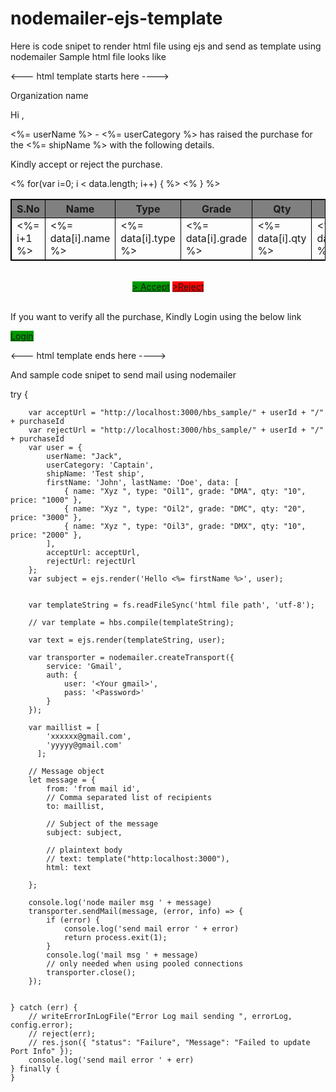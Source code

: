 # nodemailer-ejs-template
Here is code snipet to render html file using ejs and send as template using nodemailer
Sample html file looks like 

 <--- html template starts here ---->
<!DOCTYPE html>
<html lang="en">
<head>
  <title>Mail</title>
  <meta charset="utf-8">
  <meta name="viewport" content="width=device-width, initial-scale=1">
  <link rel="stylesheet" href="https://maxcdn.bootstrapcdn.com/bootstrap/3.4.0/css/bootstrap.min.css">
  <link rel="stylesheet" href="https://use.fontawesome.com/releases/v5.7.0/css/all.css">
  <script src="https://ajax.googleapis.com/ajax/libs/jquery/3.3.1/jquery.min.js"></script>
  <script src="https://maxcdn.bootstrapcdn.com/bootstrap/3.4.0/js/bootstrap.min.js"></script>
  <style>
    table,
    th,
    td {
      border: 1px solid black;
      border-collapse: collapse;
    }
    .headings {
      background-color: grey;
    }
    .dualButtons {
      text-align: center;
    }
    .btn-success {
      background-color: #009900;
      border-color: #009900;
    }
    .btn-danger {
      background-color: #ff0000;
      border-color: #ff0000;
    }
  </style>
</head>
<body>
  <div class="container">
    <div class="row">
       Organization name
      <p>Hi ,</p>
      <p><%= userName %> - <%= userCategory %> has raised the purchase for the <%= shipName %> with the following
        details.</p>
      <p> Kindly accept or reject the purchase.</p>
      <table style="width:100%">
        <tr class="headings">
          <th>S.No </th>
          <th>Name</th>
          <th>Type</th>
          <th>Grade</th>
          <th>Qty</th>
          <th>Price</th>
        </tr>
        <% for(var i=0; i < data.length; i++) { %>
        <tr>
          <td><%= i+1 %></td>
          <td><%= data[i].name %></td>
          <td><%= data[i].type %></td>
          <td><%= data[i].grade %></td>
          <td><%= data[i].qty %></td>
          <td><%= data[i].price %></td>
        </tr>
        <% } %>
      </table>
      <br>      <div class="dualButtons">
        <a class="btn btn-success" href=<%= acceptUrl %>> Accept</a>
        <a class="btn btn-danger" href=<%= rejectUrl %>>Reject</a>
      </div>
      <br>
      <p>If you want to verify all the purchase, Kindly Login using the below link</p>
      <a href="http:localhost:3000/login" class="btn btn-success">Login</a>
    </div>
  </div>
</body>
</html>

<--- html template ends here ---->

And sample code snipet to send mail using nodemailer


try {

        var acceptUrl = "http://localhost:3000/hbs_sample/" + userId + "/" + purchaseId
        var rejectUrl = "http://localhost:3000/hbs_sample/" + userId + "/" + purchaseId
        var user = {
            userName: "Jack",
            userCategory: 'Captain',
            shipName: 'Test ship',
            firstName: 'John', lastName: 'Doe', data: [
                { name: "Xyz ", type: "Oil1", grade: "DMA", qty: "10", price: "1000" },
                { name: "Xyz ", type: "Oil2", grade: "DMC", qty: "20", price: "3000" },
                { name: "Xyz ", type: "Oil3", grade: "DMX", qty: "10", price: "2000" },
            ],
            acceptUrl: acceptUrl,
            rejectUrl: rejectUrl
        };
        var subject = ejs.render('Hello <%= firstName %>', user);


        var templateString = fs.readFileSync('html file path', 'utf-8');

        // var template = hbs.compile(templateString);

        var text = ejs.render(templateString, user);

        var transporter = nodemailer.createTransport({
            service: 'Gmail',
            auth: {
                user: '<Your gmail>',
                pass: '<Password>'
            }
        });

        var maillist = [
            'xxxxxx@gmail.com',
            'yyyyy@gmail.com'
          ];

        // Message object
        let message = {
            from: 'from mail id',
            // Comma separated list of recipients
            to: maillist,

            // Subject of the message
            subject: subject,

            // plaintext body
            // text: template("http:localhost:3000"),
            html: text
          
        };

        console.log('node mailer msg ' + message)
        transporter.sendMail(message, (error, info) => {
            if (error) {
                console.log('send mail error ' + error)
                return process.exit(1);
            }
            console.log('mail msg ' + message)
            // only needed when using pooled connections
            transporter.close();
        });


    } catch (err) {
        // writeErrorInLogFile("Error Log mail sending ", errorLog, config.error);
        // reject(err);
        // res.json({ "status": "Failure", "Message": "Failed to update Port Info" });
        console.log('send mail error ' + err)
    } finally {
    }








